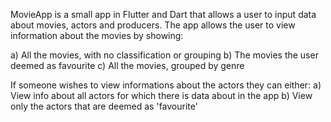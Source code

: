 MovieApp is a small app in Flutter and Dart that allows a user to input data about movies, actors and producers.
The app allows the user to view information about the movies by showing:

a) All the movies, with no classification or grouping
b) The movies the user deemed as favourite
c) All the movies, grouped by genre

If someone wishes to view informations about the actors they can either:
a) View info about all actors for which there is data about in the app
b) View only the actors that are deemed as 'favourite'